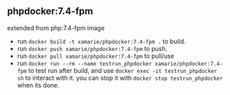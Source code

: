 ## phpdocker:7.4-fpm
extended from php:7.4-fpm image
* run `docker build -t xamarie/phpdocker:7.4-fpm .` to build.
* run `docker push xamarie/phpdocker:7.4-fpm` to push.
* run `docker pull xamarie/phpdocker:7.4-fpm` to pull/use
* run `docker run --rm --name testrun_phpdocker xamarie/phpdocker:7.4-fpm` to test run after build, and use `docker exec -it testrun_phpdocker sh` to interact with it. you can stop it with `docker stop testrun_phpdocker` when its done.